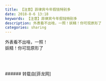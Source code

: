 ```yaml
---
title: 【注意】菲律宾今年假钱特别多
date: 2018-8-6 13:18
keywords: 【注意】菲律宾今年假钱特别多
description: 外表看不出啥，一照！妖精！你可现原形了
categories: sharing
---
```

<td class="t_f" id="postmessage_1601001">

外表看不出啥，一照！<br/>
妖精！你可现原形了<br/>
<br/>
<img alt="" border="0" class="zoom" data-cf-modified-b441a1d047db4262c748f942-="" file="http://www.flw.ph/data/appbyme/upload/image/201808/06/BbmVvje1bpPK.jpg" id="aimg_U4WmN" lazyloadthumb="1" onclick="" onmouseover="" src="http://www.flw.ph/data/appbyme/upload/image/201808/06/BbmVvje1bpPK.jpg"/><br/>
<br/>
<img alt="" border="0" class="zoom" data-cf-modified-b441a1d047db4262c748f942-="" file="http://www.flw.ph/data/appbyme/upload/image/201808/06/hmlIkVP51jWd.jpg" id="aimg_ZaY44" lazyloadthumb="1" onclick="" onmouseover="" src="http://www.flw.ph/data/appbyme/upload/image/201808/06/hmlIkVP51jWd.jpg"/><br/>
<br/>
</td>
###### 转载自[菲龙网]